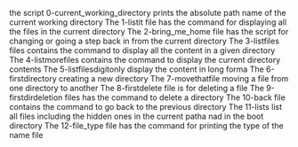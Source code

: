 the script 0-current_working_directory prints the absolute path name of the current working directory
The 1-listit file has the command for displaying all the files in the current directory
The 2-bring_me_home file has the script for changing or going a step back in from the current directory
The 3-listfiles files contains the command to display all the content in a given directory
The 4-listmorefiles contains the command to display the current directory contents
The 5-listfilesdigitonly display the content in long forma
The 6-firstdirectory creating a new directory
The 7-movethatfile moving a file from one directory to another
The 8-firstdelete file is for deleting a file
The 9-firstdirdeletion files has the command to delete a directory
The 10-back file contains the command to go back to the previous directory
The 11-lists list all files including the hidden ones in the current patha nad in the boot directory
The 12-file_type file has the command for printing the type of the name file
